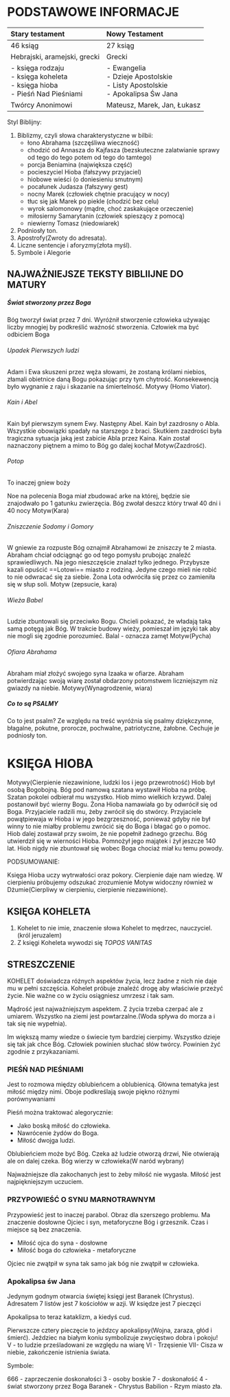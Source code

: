 # **PODSTAWOWE INFORMACJE**

| Stary testament     | Nowy Testament     |
|:-----|:-----|
| 46 ksiąg     | 27 ksiąg     |
| Hebrajski, aramejski, grecki     | Grecki     |
| - księga rodzaju<br>- księga koheleta<br>- księga hioba<br>- Pieśń Nad Pieśniami     | - Ewangelia<br>- Dzieje Apostolskie<br>- Listy Apostolskie<br>- Apokalipsa Św Jana     |
| Twórcy Anonimowi     | Mateusz, Marek, Jan, Łukasz     |
Styl Biblijny:

1. Biblizmy, czyli słowa charakterystyczne w bilbii:
	- łono Abrahama (szczęśliwa wieczność)
    - chodzić od Annasza do Kajfasza (bezskuteczne zalatwianie sprawy od tego do tego potem od tego do tamtego)
    - porcja Beniamina (największa część)
    - pocieszyciel Hioba (fałszywy przyjaciel)
    - hiobowe wieści (o doniesieniu smutnym)
    - pocałunek Judasza (fałszywy gest)
    - nocny Marek (człowiek chętnie pracujący w nocy)
    - tłuc się jak Marek po piekle (chodzić bez celu)
    - wyrok salomonowy (mądre, choć zaskakujące orzeczenie)
    - miłosierny Samarytanin (człowiek spieszący z pomocą)
    - niewierny Tomasz (niedowiarek)
2. Podniosły ton.
3. Apostrofy(Zwroty do adresata).
4. Liczne sentencje i aforyzmy(złota myśl).
5. Symbole i Alegorie

## **NAJWAŻNIEJSZE TEKSTY BIBLIIJNE DO MATURY**

##### Świat stworzony przez Boga

Bóg tworzył świat przez 7 dni.
Wyróżnił stworzenie człowieka używając liczby mnogiej by podkreślić ważność stworzenia. Człowiek ma być odbiciem Boga

###### Upadek Pierwszych ludzi
Adam i Ewa skuszeni przez węża słowami, że zostaną królami niebios, złamali obietnice daną Bogu pokazując przy tym chytrość. Konsekewencją było wygnanie z raju i skazanie na śmiertelność.
Motywy (Homo Viator).

###### Kain i Abel
Kain był pierwszym synem Ewy. Następny Abel. Kain był zazdrosny o Abla. Wszystkie obowiązki spadały na starszego z braci. Skutkiem zazdrości była tragiczna sytuacja jaką jest zabicie Abla przez Kaina. Kain został naznaczony piętnem a mimo to Bóg go dalej kochał
Motyw(Zazdrość).

###### Potop
To inaczej gniew boży

Noe na polecenia Boga miał zbudować arke na której, będzie sie znajodwało po 1 gatunku zwierzęcia. Bóg zwołał deszcz który trwał 40 dni i 40 nocy
Motyw(Kara)

###### Zniszczenie Sodomy i Gomory

W gniewie za rozpuste Bóg oznajmił Abrahamowi że zniszczy te 2 miasta. Abraham chciał odciągnąć go od tego pomysłu prubojąc znaleźć sprawiedliwych. Na jego nieszczęście znalazł tylko jednego. Przybysze kazali opuścić ==Lotowi== miasto z rodziną. Jedyne czego mieli nie robić to nie odwracać się za siebie. Żona Lota odwróciła się przez co zamieniła się w słup soli.
Motyw (zepsucie, kara)

###### Wieża Babel

Ludzie zbuntowali się przeciwko Bogu. Chcieli pokazać, że władają taką samą potęgą jak Bóg. W trakcie budowy wieży, pomieszał im języki tak aby nie mogli się zgodnie porozumieć.
Balal - oznacza zamęt
Motyw(Pycha)

###### Ofiara Abrahama

Abraham miał złożyć swojego syna Izaaka w ofiarze. Abraham potwierdzając swoją wiarę został obdarzony potomstwem liczniejszym niz gwiazdy na niebie. 
Motywy(Wynagrodzenie, wiara)

##### Co to są PSALMY

Co to jest psalm?
Ze względu na treść wyróżnia się psalmy dziękczynne, błagalne, pokutne, prorocze, pochwalne, patriotyczne, żałobne. Cechuje je podniosły ton.


# KSIĘGA HIOBA
Motywy(Cierpienie niezawinione, ludzki los i jego przewrotność)
Hiob był osobą Bogobojną. Bóg pod namową szatana wystawił Hioba na próbę. Szatan pokolei odbierał mu wszystko. Hiob mimo wielkich krzywd. Dalej postanowił być wierny Bogu. Żona Hioba namawiała go by odwrócił się od Boga. Przyjaciele radzili mu, żeby zwrócił się do stwórcy. Przyjaciele powątpiewaja w Hioba i w jego bezgrzeszność, ponieważ gdyby nie był winny to nie miałby problemu zwrócić się do Boga i błagać go o pomoc. Hiob dalej zostawał przy swoim, że nie popełnił żadnego grzechu. Bóg utwierdził się w wierności Hioba. Pomnożył jego majątek i żył jeszcze 140 lat. Hiob nigdy nie zbuntował się wobec Boga chociaż miał ku temu powody.

PODSUMOWANIE:

Księga Hioba uczy wytrwałości oraz pokory. 
Cierpienie daje nam wiedzę.
W cierpieniu próbujemy odszukać zrozumienie
Motyw widoczny również w Dżumie(Cierpliwy w cierpieniu, cierpienie niezawinione).


## KSIĘGA KOHELETA

1. Kohelet to nie imie, znaczenie słowa Kohelet to mędrzec, nauczyciel. (król jeruzalem)
2. Z księgi Koheleta wywodzi się *TOPOS VANITAS*


## STRESZCZENIE

KOHELET doświadcza różnych aspektów życia, lecz żadne z nich nie daje mu w pełni szczęścia. Kohelet próbuje znaleźć drogę aby właściwie przeżyć życie. Nie ważne co w życiu osiągniesz umrzesz i tak sam.

Mądrość jest najważniejszym aspektem. Z życia trzeba czerpać ale z umiarem. Wszystko na ziemi jest powtarzalne.(Woda spływa do morza a i tak się nie wypełnia).

Im większą mamy wiedze o świecie tym bardziej cierpimy. Wszystko dzieje się tak jak chce Bóg. Człowiek powinien słuchać słów twórcy. Powinien żyć zgodnie z przykazaniami.


### PIEŚŃ NAD PIEŚNIAMI

Jest to rozmowa między oblubieńcem a oblubienicą. 
Główna tematyka jest miłość między nimi.
Oboje podkreślają swoje piękno różnymi porównywaniami

Pieśń można traktować alegorycznie:
- Jako boską miłość do człowieka.
- Nawrócenie żydów do Boga.
- Miłość dwojga ludzi.

Oblubieńciem może być Bóg.
Czeka aż ludzie otworzą drzwi, Nie otwierają ale on dalej czeka.
Bóg wierzy w człowieka(W naród wybrany)

Najważniejsze dla zakochanych jest to żeby miłość nie wygasła.
Miłość jest najpiękniejszym uczuciem.


### PRZYPOWIEŚĆ O SYNU MARNOTRAWNYM

Przypowieść jest to inaczej parabol. Obraz dla szerszego problemu. Ma znaczenie dosłowne Ojciec i syn, metaforyczne Bóg i grzesznik. Czas i miejsce są bez znaczenia.

- Miłość ojca do syna  - dosłowne
- Miłość boga do człowieka - metaforyczne

Ojciec nie zwątpił w syna tak samo jak bóg nie zwątpił w człowieka.


### Apokalipsa św Jana

Jedynym godnym otwarcia świętej księgi jest Baranek (Chrystus). Adresatem 7  listów jest 7 kościołów w azji. W księdze jest 7 pieczęci

Apokalipsa to teraz kataklizm, a kiedyś cud.

Pierwszcze cztery pieczęcie to jeźdzcy apokalipsy(Wojna, zaraza, głód i śmierć).
Jeździec na białym koniu symbolizuje zwycięstwo dobra i pokoju!
V - to ludzie prześladowani ze względu na wiarę
VI - Trzęsienie
VII- Cisza w niebie, zakończenie istnienia świata.

Symbole:

666 - zaprzeczenie doskonałości
3 - osoby boskie
7 - doskonałość
4 - świat stworzony przez Boga
Baranek - Chrystus 
Babilion - Rzym miasto zła.




